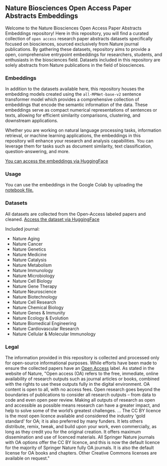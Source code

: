 ## Nature Biosciences Open Access Paper Abstracts Embeddings

Welcome to the Nature Biosciences Open Access Paper Abstracts Embeddings repository! Here in this repository, you will find a curated collection of `open access` research paper abstracts datasets specifically focused on biosciences, sourced exclusively from Nature journal publications. By gathering these datasets, repository aims to provide a open, comprehensive entrypoint embeddings for researchers, students, and enthusiasts in the biosciences field. Datasets included in this repository are solely abstracts from Nature publications in the field of biosciences.

### Embeddings

 In addition to the datasets available here, this repository houses the embedding models created using the `all-MPNet-base-v2` sentence transformer model which provides a comprehensive collection of embeddings that encode the semantic information of the data. These embeddings serve as compact numerical representations of sentences or texts, allowing for efficient similarity comparisons, clustering, and downstream applications.

 Whether you are working on natural language processing tasks, information retrieval, or machine learning applications, the embeddings in this repository will enhance your research and analysis capabilities. You can leverage them for tasks such as document similarity, text classification, question-answering, and more.

 [You can access the embeddings via HuggingFace](https://huggingface.co/datasets/simudt/nature-bio-oa-abstract-embeddings)

 ### Usage

 You can use the embeddings in the Google Colab by uploading the [notebook file.](https://github.com/simudt/Nature-Biosci-Embeddings/blob/main/Nature-Bio-Embeddings-colab.ipynb)

### Datasets

All datasets are collected from the Open-Access labeled papers and cleaned. [Access the dataset via HuggingFace](https://huggingface.co/datasets/simudt/nature-bio-oa-abstract-embeddings)

Included journal:

- Nature Aging
- Nature Cancer
- Nature Genetics
- Nature Medicine
- Nature Catalysis
- Nature Metabolism
- Nature Immunology
- Nature Microbiology
- Nature Cell Biology
- Nature Gene Therapy
- Nature Neuroscience
- Nature Biotechnology
- Nature Cell Research
- Nature Chemical Biology
- Nature Genes & Immunity
- Nature Ecology & Evolution
- Nature Biomedical Engineering
- Nature Cardiovascular Research
- Nature Cellular & Molecular Immunology

### Legal

The information provided in this repository is collected and processed only for open-source informational purposes. While efforts have been made to ensure the collected papers have an [Open Access](https://www.springernature.com/gp/open-research/about/the-fundamentals-of-open-access-and-open-research) label. As stated in the website of Nature, "Open access (OA) refers to the free, immediate, online availability of research outputs such as journal articles or books, combined with the rights to use these outputs fully in the digital environment. OA content is open to all, with no access fees. Open research goes beyond the boundaries of publications to consider all research outputs – from data to code and even open peer review. Making all outputs of research as open and accessible as possible means research can have a greater impact, and help to solve some of the world’s greatest challenges. ... The CC BY licence is the most open licence available and considered the industry 'gold standard' for OA; it is also preferred by many funders. It lets others distribute, remix, tweak, and build upon your work, even commercially, as long as they credit you for the original creation. It offers maximum dissemination and use of licenced materials. All Springer Nature journals with OA options offer the CC BY licence, and this is now the default licence for the majority of Springer Nature fully OA journals. It is also the default license for OA books and chapters. Other Creative Commons licenses are available on request."

